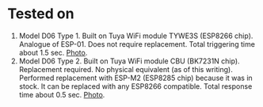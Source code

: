 # Tested on

1. Model D06 Type 1. Built on Tuya WiFi module TYWE3S (ESP8266 chip). Analogue of ESP-01. Does not require replacement. Total triggering time about 1.5 sec. [Photo](https://github.com/aZholtikov/ESP-NOW-Window-Door-Sensor/tree/main/hardware/Model_D06_Type_1).
2. Model D06 Type 2. Built on Tuya WiFi module CBU (BK7231N chip). Replacement required. No physical equivalent (as of this writing). Performed replacement with ESP-M2 (ESP8285 chip) because it was in stock. It can be replaced with any ESP8266 compatible. Total response time about 0.5 sec. [Photo](https://github.com/aZholtikov/ESP-NOW-Window-Door-Sensor/tree/main/hardware/Model_D06_Type_2).
